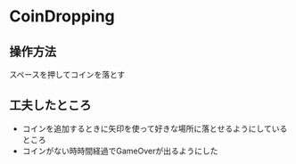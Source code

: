 # CoinDropping
## 操作方法
スペースを押してコインを落とす
## 工夫したところ
- コインを追加するときに矢印を使って好きな場所に落とせるようにしているところ
- コインがない時時間経過でGameOverが出るようにした
